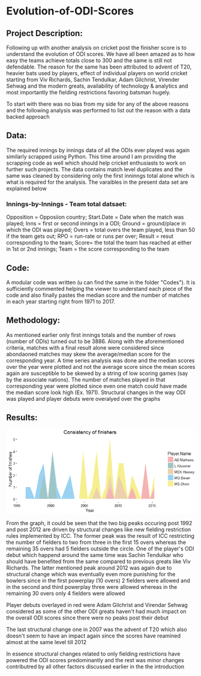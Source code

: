 # Evolution-of-ODI-Scores

## Project Description:

Following up with another analysis on cricket post the finisher score is to understand the evolution of ODI scores. We have all been amazed as to how easy the teams achieve totals close to 300 and the same is still not defendable. The reason for the same has been attributed to advent of T20, heavier bats used by players, effect of individual players on world cricket starting from Viv Richards, Sachin Tendulkar, Adam Gilchrist, Virender Sehwag and the modern greats, availability of technology & analytics and most importantly the fielding restrictions favoring batsman hugely.

To start with there was no bias from my side for any of the above reasons and the following analysis was performed to list out the reason with a data backed approach

## Data:

The required innings by innings data of all the ODIs ever played was again similarly scrapped using Python. This time around I am providing the scrapping code as well which should help cricket enthusiasts to work on further such projects. The data contains match level duplicates and the same was cleaned by considering only the first inninngs total alone which is what is required for the analysis. The varaibles in the present data set are explained below

### Innings-by-Innings - Team total datsaet:

Opposition = Opposiion country; Start.Date = Date when the match was played; Inns = first or second innings in a ODI; Ground = ground/place in which the ODI was played; Overs = total overs the team played, less than 50 if the team gets out; RPO = run-rate or runs per over; Result = resut corresponding to the team; Score= the total the team has reached at either in 1st or 2nd innings; Team = the score corresponding to the team

## Code:

A modular code was written (u can find the same in the folder "Codes"). It is sufficiently commented helping the viewer to understand each piece of the code and also finally pastes the median score and the number of matches in each year starting right from 1971 to 2017.

## Methodology:

As mentioned earlier only first innings totals and the number of rows (number of ODIs) turned out to be 3886. Along with the aforementioned criteria, matches with a final result alone were considered since abondaoned matches may skew the average/median score for the corresponding year. A time series analysis was done and the median scores over the year were plotted and not the average score since the mean scores again are susceptible to be skewed by a string of low scoring games (say by the associate nations). The number of matches played in that corresponding year were plotted since even one match could have made the median score look high (Ex. 1971). Structural changes in the way ODI was played and player debuts were overalyed over the graphs

## Results:

<p align="center">
  <img src="https://github.com/Rahulpodi/Finisher-Score---Cricket/blob/master/Results/Consistency.png" width="650"/>
</p>

From the graph, it could be seen that the two big peaks occuring post 1992 and post 2012 are driven by structural changes like new fielding restriction rules implemented by ICC. The former peak was the result of ICC restricting the number of fielders to two from three in the first 15 overs whereas the remaining 35 overs had 5 fielders outside the circle. One of the player's ODI debut which happend around the same time was Sachin Tendulkar who should have benefited from the same compared to previous greats like Viv Richards. The latter mentioned peak around 2012 was again due to structural change which was eventually even more punishing for the bowlers since in the first powerplay (10 overs) 2 fielders were allowed and in the second and third powerplay three were allowed whereas in the remaining 30 overs only 4 fielders were allowed

Player debuts overlayed in red were Adam Gilchrist and Virendar Sehwag considered as some of the other ODI greats haven't had much impact on the overall ODI scores since there were no peaks post their debut

The last structural change one in 2007 was the advent of T20 which also doesn't seem to have an impact again since the scores have reamined almost at the same level till 2012

In essence structural changes related to only fielding restrictions have powered the ODI scores predominantly and the rest was minor changes contributred by all other factors discussed earlier in the the introduction
